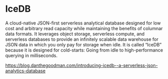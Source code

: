 # IceDB

A cloud-native JSON-first serverless analytical database designed for low cost and arbitrary read capacity while maintaining the benefits of columnar data formats. It leverages object storage, serverless compute, and serverless databases to provide an infinitely scalable data warehouse for JSON data in which you only pay for storage when idle. It is called “IceDB” because it is designed for cold-starts: Going from idle to high-performance querying in milliseconds.

https://blog.danthegoodman.com/introducing-icedb--a-serverless-json-analytics-database
